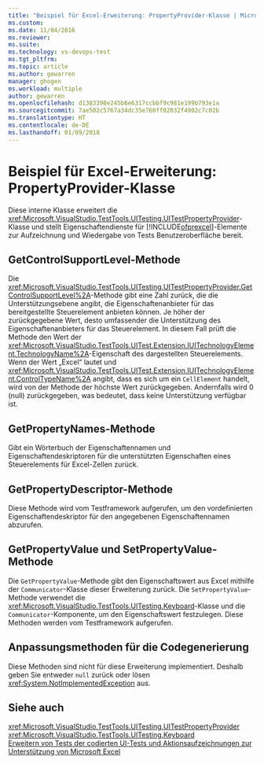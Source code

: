 ```yaml
---
title: "Beispiel für Excel-Erweiterung: PropertyProvider-Klasse | Microsoft-Dokumentation"
ms.custom: 
ms.date: 11/04/2016
ms.reviewer: 
ms.suite: 
ms.technology: vs-devops-test
ms.tgt_pltfrm: 
ms.topic: article
ms.author: gewarren
manager: ghogen
ms.workload: multiple
author: gewarren
ms.openlocfilehash: d1383398e245b6e6317ccbbf9c981e199b793e1a
ms.sourcegitcommit: 7ae502c5767a34dc35e760ff02032f4902c7c02b
ms.translationtype: HT
ms.contentlocale: de-DE
ms.lasthandoff: 01/09/2018
---
```

# <a name="sample-excel-extension-propertyprovider-class"></a>Beispiel für Excel-Erweiterung: PropertyProvider-Klasse
Diese interne Klasse erweitert die <xref:Microsoft.VisualStudio.TestTools.UITesting.UITestPropertyProvider>-Klasse und stellt Eigenschaftendienste für [!INCLUDE[ofprexcel](../test/includes/ofprexcel_md.md)]-Elemente zur Aufzeichnung und Wiedergabe von Tests Benutzeroberfläche bereit.  
  
## <a name="getcontrolsupportlevel-method"></a>GetControlSupportLevel-Methode  
 Die <xref:Microsoft.VisualStudio.TestTools.UITesting.UITestPropertyProvider.GetControlSupportLevel%2A>-Methode gibt eine Zahl zurück, die die Unterstützungsebene angibt, die Eigenschaftenanbieter für das bereitgestellte Steuerelement anbieten können. Je höher der zurückgegebene Wert, desto umfassender die Unterstützung des Eigenschaftenanbieters für das Steuerelement. In diesem Fall prüft die Methode den Wert der <xref:Microsoft.VisualStudio.TestTools.UITest.Extension.IUITechnologyElement.TechnologyName%2A>-Eigenschaft des dargestellten Steuerelements. Wenn der Wert „Excel“ lautet und <xref:Microsoft.VisualStudio.TestTools.UITest.Extension.IUITechnologyElement.ControlTypeName%2A> angibt, dass es sich um ein `CellElement` handelt, wird von der Methode der höchste Wert zurückgegeben. Andernfalls wird 0 (null) zurückgegeben, was bedeutet, dass keine Unterstützung verfügbar ist.  
  
## <a name="getpropertynames-method"></a>GetPropertyNames-Methode  
 Gibt ein Wörterbuch der Eigenschaftennamen und Eigenschaftendeskriptoren für die unterstützten Eigenschaften eines Steuerelements für Excel-Zellen zurück.  
  
## <a name="getpropertydescriptor-method"></a>GetPropertyDescriptor-Methode  
 Diese Methode wird vom Testframework aufgerufen, um den vordefinierten Eigenschaftendeskriptor für den angegebenen Eigenschaftennamen abzurufen.  
  
## <a name="getpropertyvalue-and-setpropertyvalue-methods"></a>GetPropertyValue und SetPropertyValue-Methode  
 Die `GetPropertyValue`-Methode gibt den Eigenschaftswert aus Excel mithilfe der `Communicator`-Klasse dieser Erweiterung zurück. Die `SetPropertyValue`-Methode verwendet die <xref:Microsoft.VisualStudio.TestTools.UITesting.Keyboard>-Klasse und die `Communicator`-Komponente, um den Eigenschaftswert festzulegen. Diese Methoden werden vom Testframework aufgerufen.  
  
## <a name="code-generation-customization-methods"></a>Anpassungsmethoden für die Codegenerierung  
 Diese Methoden sind nicht für diese Erweiterung implementiert. Deshalb geben Sie entweder `null` zurück oder lösen <xref:System.NotImplementedException> aus.  
  
## <a name="see-also"></a>Siehe auch  
 <xref:Microsoft.VisualStudio.TestTools.UITesting.UITestPropertyProvider>   
 <xref:Microsoft.VisualStudio.TestTools.UITesting.Keyboard>   
 [Erweitern von Tests der codierten UI-Tests und Aktionsaufzeichnungen zur Unterstützung von Microsoft Excel](../test/extending-coded-ui-tests-and-action-recordings-to-support-microsoft-excel.md)
